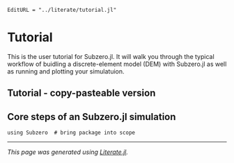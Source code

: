 ```@meta
EditURL = "../literate/tutorial.jl"
```

# Tutorial

This is the user tutorial for Subzero.jl. It will walk you through the typical workflow of
buidling a discrete-element model (DEM) with Subzero.jl as well as running and plotting your
simulatuion.

## Tutorial - copy-pasteable version

## Core steps of an Subzero.jl simulation

````@example tutorial
using Subzero  # bring package into scope
````

---

*This page was generated using [Literate.jl](https://github.com/fredrikekre/Literate.jl).*

